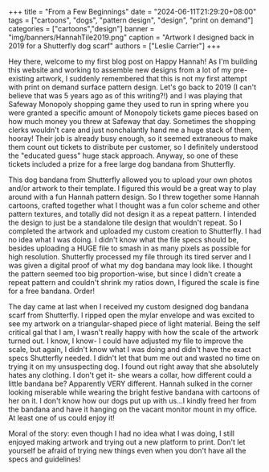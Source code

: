 +++
title = "From a Few Beginnings"
date = "2024-06-11T21:29:20+08:00"
tags = ["cartoons", "dogs", "pattern design", "design", "print on demand"]
categories = ["cartoons","design"]
banner = "img/banners/HannahTile2019.png"
caption = "Artwork I designed back in 2019 for a Shutterfly dog scarf"
authors = ["Leslie Carrier"]
+++

Hey there, welcome to my first blog post on Happy Hannah! As I'm building this website and working to assemble new designs from a lot of my pre-existing artwork, I suddenly remembered that this is not my first attempt with print on demand surface pattern design. Let's go back to 2019 (I can't believe that was 5 years ago as of this writing?!) and I was playing that Safeway Monopoly shopping game they used to run in spring where you were granted a specific amount of Monopoly tickets game pieces based on how much money you threw at Safeway that day. Sometimes the shopping clerks wouldn't care and just nonchalantly hand me a huge stack of them, hooray! Their job is already busy enough, so it seemed extraneous to make them count out tickets to distribute per customer, so I definitely understood the "educated guess" huge stack approach. Anyway, so one of these tickets included a prize for a free large dog bandana from Shutterfly. 

This dog bandana from Shutterfly allowed you to upload your own photos and/or artwork to their template. I figured this would be a great way to play around with a fun Hannah pattern design. So I threw together some Hannah cartoons, crafted together what I thought was a fun color scheme and other pattern textures, and totally did not design it as a repeat pattern. I intended the design to just be a standalone tile design that wouldn't repeat. So I completed the artwork and uploaded my custom creation to Shutterfly. I had no idea what I was doing. I didn't know what the file specs should be, besides uploading a HUGE file to smash in as many pixels as possible for high resolution. Shutterfly processed my file through its tired server and I was given a digital proof of what my dog bandana may look like. I thought the pattern seemed too big proportion-wise, but since I didn't create a repeat pattern and couldn't shrink my ratios down, I figured the scale is fine for a free bandana. Order!

The day came at last when I received my custom designed dog bandana scarf from Shutterfly. I ripped open the mylar envelope and was excited to see my artwork on a triangular-shaped piece of light material. Being the self critical gal that I am, I wasn't really happy with how the scale of the artwork turned out. I know, I know- I could have adjusted my file to improve the scale, but again, I didn't know what I was doing and didn't have the exact specs Shutterfly needed. I didn't let that bum me out and wasted no time on trying it on my unsuspecting dog. I found out right away that she absolutely hates any clothing. I don't get it- she wears a collar, how different could a little bandana be? Apparently VERY different. Hannah sulked in the corner looking miserable while wearing the bright festive bandana with cartoons of her on it. I don't know how our dogs put up with us...I kindly freed her from the bandana and have it hanging on the vacant monitor mount in my office. At least one of us could enjoy it!

Moral of the story: even though I had no idea what I was doing, I still enjoyed making artwork and trying out a new platform to print. Don't let yourself be afraid of trying new things even when you don't have all the specs and guidelines!